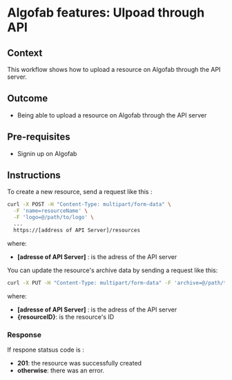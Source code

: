 # Algofab features: Ulpoad through API

## Context

This workflow shows how to upload a resource on Algofab through the API server.

## Outcome

* Being able to upload a resource on Algofab through the API server

## Pre-requisites

* Signin up on Algofab

## Instructions

To create a new resource, send a request like this :

```bash
curl -X POST -H "Content-Type: multipart/form-data" \
  -F 'name=resourceName' \
  -F 'logo=@/path/to/logo' \
  ...
  https://[address of API Server]/resources 
```

where: 
* __[adresse of API Server]__ : is the adress of the API server

You can update the resource's archive data by sending a request like this:

```bash
curl -X PUT -H "Content-Type: multipart/form-data" -F 'archive=@/path/to/archiveData' https://[address of API Server]/resources/{resourceID}/archive 
```

where: 
* __[adresse of API Server]__ : is the adress of the API server
* __{resourceID}__: is the resource's ID

### Response

If respone statsus code is :
* __201__: the resource was successfully created
* __otherwise__: there was an error. 
